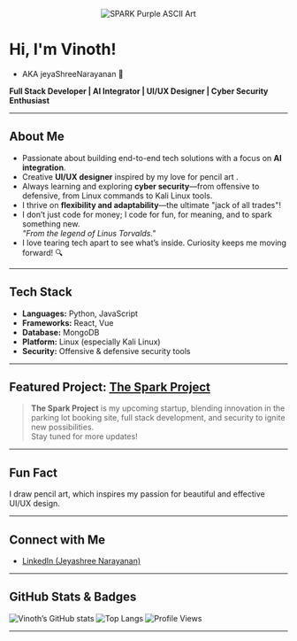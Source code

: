 <p align="center">
  <img src="https://readme-typing-svg.demolab.com?font=Fira+Code&weight=700&size=40&pause=1000&color=9B30FF&center=true&vCenter=true&width=800&lines=SPARK" alt="SPARK Purple ASCII Art" />
</p>

# Hi, I'm Vinoth! 
- AKA jeyaShreeNarayanan 👋

**Full Stack Developer | AI Integrator | UI/UX Designer | Cyber Security Enthusiast**

---

##  About Me
- Passionate about building end-to-end tech solutions with a focus on **AI integration**.
- Creative **UI/UX designer** inspired by my love for pencil art .
- Always learning and exploring **cyber security**—from offensive to defensive, from Linux commands to Kali Linux tools.
- I thrive on **flexibility and adaptability**—the ultimate "jack of all trades"!
- I don’t just code for money; I code for fun, for meaning, and to spark something new.  
  _"From the legend of Linus Torvalds."_
- I love tearing tech apart to see what’s inside. Curiosity keeps me moving forward! 🔍

---

##  Tech Stack

- **Languages:** Python, JavaScript
- **Frameworks:** React, Vue
- **Database:** MongoDB
- **Platform:** Linux (especially Kali Linux)
- **Security:** Offensive & defensive security tools

---

##  Featured Project: [The Spark Project](https://github.com/vinothvbt/Spark)

> **The Spark Project** is my upcoming startup, blending innovation in the parking lot booking site, full stack development, and security to ignite new possibilities.  
> Stay tuned for more updates!

---

##  Fun Fact

I draw pencil art, which inspires my passion for beautiful and effective UI/UX design.

---

##  Connect with Me

- [LinkedIn (Jeyashree Narayanan)](https://linkedin.com/in/jeyashree-narayanan-a-0485a0320)

---

##  GitHub Stats & Badges

![Vinoth’s GitHub stats](https://github-readme-stats.vercel.app/api?username=vinothvbt&show_icons=true&theme=dark)
![Top Langs](https://github-readme-stats.vercel.app/api/top-langs/?username=vinothvbt&layout=compact&theme=dark)
![Profile Views](https://komarev.com/ghpvc/?username=vinothvbt&label=Profile%20views&color=9B30FF&style=flat)

---

<!--
"Jack of all trades, master of fun and curiosity."
-->
